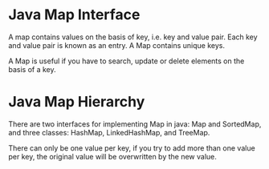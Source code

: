 # Java Map Interface
A map contains values on the basis of key, i.e. key and value pair. Each key and value 
pair is known as an entry. A Map contains unique keys.

A Map is useful if you have to search, update or delete elements on the basis of a key.

# Java Map Hierarchy
There are two interfaces for implementing Map in java: Map and SortedMap, and three classes: 
HashMap, LinkedHashMap, and TreeMap.

There can only be one value per key, if you try to add more than one value per key, the 
original value will be overwritten by the new value.